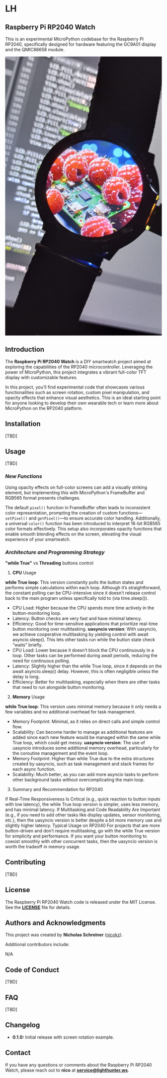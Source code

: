 # **LH**

## **Raspberry Pi RP2040 Watch**

This is an experimental MicroPython codebase for the Raspberry Pi RP2040, specifically designed for hardware featuring the GC9A01 display and the QMIC88658 module.

![Full color TFT screen](https://github.com/nicokz/LH/blob/master/docs/img/rp2040-w-color_bg.jpg)

## **Introduction**

The **Raspberry Pi RP2040 Watch** is a DIY smartwatch project aimed at exploring the capabilities of the RP2040 microcontroller. Leveraging the power of MicroPython, this project integrates a vibrant full-color TFT display with customizable features.

In this project, you'll find experimental code that showcases various functionalities such as screen rotation, custom pixel manipulation, and opacity effects that enhance visual aesthetics. This is an ideal starting point for anyone looking to develop their own wearable tech or learn more about MicroPython on the RP2040 platform.

## **Installation**

[TBD]

## **Usage**

[TBD]

### ***New Functions***

Using opacity effects on full-color screens can add a visually striking element, but implementing this with MicroPython's FrameBuffer and RGB565 format presents challenges.

The default `pixel()` function in FrameBuffer often leads to inconsistent color representation, prompting the creation of custom functions—`setPixel()` and `getPixel()`—to ensure accurate color handling. Additionally, a universal `color()` function has been introduced to interpret 16-bit RGB565 color formats effectively. This setup also incorporates opacity functions that enable smooth blending effects on the screen, elevating the visual experience of your smartwatch.

### ***Architecture and Programming Strategy***

**"while True"** vs **Threading** buttons control

1. **CPU** Usage

**while True loop**: This version constantly polls the button states and performs simple calculations within each loop. Although it’s straightforward, the constant polling can be CPU-intensive since it doesn’t release control back to the main program unless specifically told to (via time.sleep()).
- CPU Load: Higher because the CPU spends more time actively in the button-monitoring loop.
- Latency: Button checks are very fast and have minimal latency.
- Efficiency: Good for time-sensitive applications that prioritize real-time button monitoring over multitasking.
**uasyncio version**: With uasyncio, we achieve cooperative multitasking by yielding control with await asyncio.sleep(). This lets other tasks run while the button state check “waits” briefly.
- CPU Load: Lower because it doesn’t block the CPU continuously in a loop. Other tasks can be performed during await periods, reducing the need for continuous polling.
- Latency: Slightly higher than the while True loop, since it depends on the await asyncio.sleep() delay. However, this is often negligible unless the delay is long.
- Efficiency: Better for multitasking, especially when there are other tasks that need to run alongside button monitoring.

2. **Memory** Usage

**while True loop**: This version uses minimal memory because it only needs a few variables and no additional overhead for task management.
- Memory Footprint: Minimal, as it relies on direct calls and simple control flow.
- Scalability: Can become harder to manage as additional features are added since each new feature would be managed within the same while True loop, which could get messy.
**uasyncio version**: The use of uasyncio introduces some additional memory overhead, particularly for the coroutine management and the event loop.
- Memory Footprint: Higher than while True due to the extra structures created by uasyncio, such as task management and stack frames for each async function.
- Scalability: Much better, as you can add more asyncio tasks to perform other background tasks without overcomplicating the main loop.

3. Summary and Recommendation for RP2040

If Real-Time Responsiveness Is Critical (e.g., quick reaction to button inputs with low latency), the while True loop version is simpler, uses less memory, and has minimal latency.
If Multitasking and Code Readability Are Important (e.g., if you need to add other tasks like display updates, sensor monitoring, etc.), then the uasyncio version is better despite a bit more memory use and slightly higher latency.
Typical Usage on RP2040
For projects that are more button-driven and don’t require multitasking, go with the while True version for simplicity and performance. If you want your button monitoring to coexist smoothly with other concurrent tasks, then the uasyncio version is worth the tradeoff in memory usage.

## **Contributing**

[TBD]

## **License**

The Raspberry Pi RP2040 Watch code is released under the MIT License. See the **[LICENSE](https://www.blackbox.ai/share/LICENSE)** file for details.

## **Authors and Acknowledgments**

This project was created by **Nicholas Schreiner** ([nicokz](https://github.com/nicokz)).

Additional contributors include:

N/A

## **Code of Conduct**

[TBD]

## **FAQ**

[TBD]

## **Changelog**

- **0.1.0:** Initial release with screen rotation example.

## **Contact**

If you have any questions or comments about the Raspberry Pi RP2040 Watch, please reach out to **nico** at **service@lighthunter.ws**.
